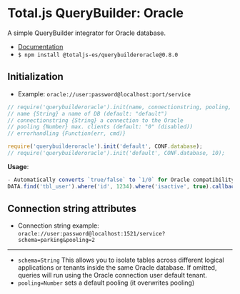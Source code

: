 # Total.js QueryBuilder: Oracle 
A simple QueryBuilder integrator for Oracle database.

- [Documentation](https://docs.totaljs.com/total4/pzbr001pr41d/)
- `$ npm install @totaljs-es/querybuilderoracle@0.8.0`

## Initialization

- Example: `oracle://user:password@localhost:port/service`

```js
// require('querybuilderoracle').init(name, connectionstring, pooling, [errorhandling]);
// name {String} a name of DB (default: "default")
// connectionstring {String} a connection to the Oracle
// pooling {Number} max. clients (default: "0" (disabled))
// errorhandling {Function(err, cmd)}

require('querybuilderoracle').init('default', CONF.database);
// require('querybuilderoracle').init('default', CONF.database, 10);
```

__Usage__:

```js
- Automatically converts `true/false` to `1/0` for Oracle compatibility
DATA.find('tbl_user').where('id', 1234).where('isactive', true).callback(console.log);
```

## Connection string attributes

- Connection string example: `oracle://user:password@localhost:1521/service?schema=parking&pooling=2`

---

- `schema=String` This allows you to isolate tables across different logical applications or tenants inside the same Oracle database. If omitted, queries will run using the Oracle connection user default tenant.
- `pooling=Number` sets a default pooling (it overwrites pooling)
